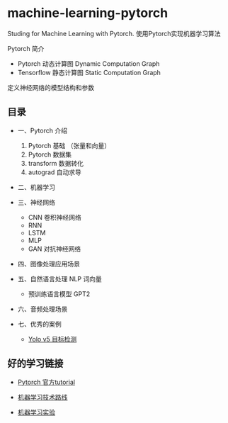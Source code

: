 # machine-learning-pytorch

Studing for Machine Learning with Pytorch. 使用Pytorch实现机器学习算法

Pytorch 简介

* Pytorch 动态计算图 Dynamic Computation Graph
* Tensorflow 静态计算图 Static Computation Graph

定义神经网络的模型结构和参数

## 目录

* 一、Pytorch 介绍
    1. Pytorch 基础 （张量和向量）
    2. Pytorch 数据集
    3. transform 数据转化
    4. autograd 自动求导


* 二、机器学习


* 三、神经网络

    * CNN 卷积神经网络
    * RNN
    * LSTM
    * MLP
    * GAN 对抗神经网络

* 四、图像处理应用场景

* 五、自然语言处理 NLP
    词向量
    * 预训练语言模型 GPT2

* 六、音频处理场景

* 七、优秀的案例

    * [Yolo v5 目标检测](https://github.com/ultralytics/yolov5)

## 好的学习链接

* [Pytorch 官方tutorial ](https://pytorch.org/tutorials/)

* [机器学习技术路线](https://github.com/trekhleb/homemade-machine-learning)

* [机器学习实验](https://github.com/trekhleb/machine-learning-experiments)